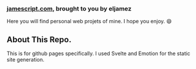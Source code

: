 ### [jamescript.com](jamescript.com), brought to you by eljamez

Here you will find personal web projets of mine. I hope you enjoy. 😄

## About This Repo.

This is for github pages specifically. I used Svelte and Emotion for the static site generation.
